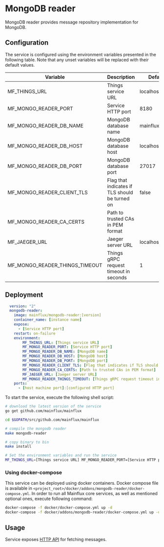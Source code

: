 # MongoDB reader

MongoDB reader provides message repository implementation for MongoDB.

## Configuration

The service is configured using the environment variables presented in the
following table. Note that any unset variables will be replaced with their
default values.

| Variable                       | Description                                    | Default        |
|--------------------------------|------------------------------------------------|----------------|
| MF_THINGS_URL                  | Things service URL                             | localhost:8181 |
| MF_MONGO_READER_PORT           | Service HTTP port                              | 8180           |
| MF_MONGO_READER_DB_NAME        | MongoDB database name                          | mainflux       |
| MF_MONGO_READER_DB_HOST        | MongoDB database host                          | localhost      |
| MF_MONGO_READER_DB_PORT        | MongoDB database port                          | 27017          |
| MF_MONGO_READER_CLIENT_TLS     | Flag that indicates if TLS should be turned on | false          |
| MF_MONGO_READER_CA_CERTS       | Path to trusted CAs in PEM format              |                |
| MF_JAEGER_URL                  | Jaeger server URL                              | localhost:6831 |
| MF_MONGO_READER_THINGS_TIMEOUT | Things gRPC request timeout in seconds         | 1              |

## Deployment

```yaml
  version: "2"
  mongodb-reader:
    image: mainflux/mongodb-reader:[version]
    container_name: [instance name]
    expose:
      - [Service HTTP port]
    restart: on-failure
    environment:
        MF_THINGS_URL: [Things service URL]
        MF_MONGO_READER_PORT: [Service HTTP port]
        MF_MONGO_READER_DB_NAME: [MongoDB name]
        MF_MONGO_READER_DB_HOST: [MongoDB host]
        MF_MONGO_READER_DB_PORT: [MongoDB port]
        MF_MONGO_READER_CLIENT_TLS: [Flag that indicates if TLS should be turned on]
        MF_MONGO_READER_CA_CERTS: [Path to trusted CAs in PEM format]
        MF_JAEGER_URL: [Jaeger server URL]
        MF_MONGO_READER_THINGS_TIMEOUT: [Things gRPC request timeout in seconds]
    ports:
      - [host machine port]:[configured HTTP port]
```

To start the service, execute the following shell script:

```bash
# download the latest version of the service
go get github.com/mainflux/mainflux

cd $GOPATH/src/github.com/mainflux/mainflux

# compile the mongodb reader
make mongodb-reader

# copy binary to bin
make install

# Set the environment variables and run the service
MF_THINGS_URL=[Things service URL] MF_MONGO_READER_PORT=[Service HTTP port] MF_MONGO_READER_DB_NAME=[MongoDB database name] MF_MONGO_READER_DB_HOST=[MongoDB database host] MF_MONGO_READER_DB_PORT=[MongoDB database port] MF_MONGO_READER_CLIENT_TLS=[Flag that indicates if TLS should be turned on] MF_MONGO_READER_CA_CERTS=[Path to trusted CAs in PEM format] MF_JAEGER_URL=[Jaeger server URL] MF_MONGO_READER_THINGS_TIMEOUT=[Things gRPC request timeout in seconds] $GOBIN/mainflux-mongodb-reader

```

### Using docker-compose

This service can be deployed using docker containers. Docker compose file is
available in `<project_root>/docker/addons/mongodb-reader/docker-compose.yml`.
In order to run all Mainflux core services, as well as mentioned optional ones,
execute following command:

```bash
docker-compose -f docker/docker-compose.yml up -d
docker-compose -f docker/addons/mongodb-reader/docker-compose.yml up -d
```

## Usage

Service exposes [HTTP API][doc] for fetching messages.

[doc]: ../swagger.yml
